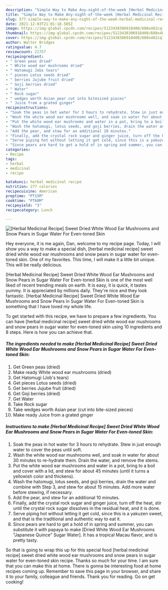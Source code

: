 ```yaml
---
description: "Simple Way to Make Any-night-of-the-week [Herbal Medicinal Recipe] Sweet Dried White Wood Ear Mushrooms and Snow Pears in Sugar Water For Even-toned Skin"
title: "Simple Way to Make Any-night-of-the-week [Herbal Medicinal Recipe] Sweet Dried White Wood Ear Mushrooms and Snow Pears in Sugar Water For Even-toned Skin"
slug: 577-simple-way-to-make-any-night-of-the-week-herbal-medicinal-recipe-sweet-dried-white-wood-ear-mushrooms-and-snow-pears-in-sugar-water-for-even-toned-skin
date: 2021-12-03T21:01:18.585Z
image: https://img-global.cpcdn.com/recipes/5123438306918400/680x482cq70/herbal-medicinal-recipe-sweet-dried-white-wood-ear-mushrooms-and-snow-pears-in-sugar-water-for-eve-recipe-main-photo.jpg
thumbnail: https://img-global.cpcdn.com/recipes/5123438306918400/680x482cq70/herbal-medicinal-recipe-sweet-dried-white-wood-ear-mushrooms-and-snow-pears-in-sugar-water-for-eve-recipe-main-photo.jpg
cover: https://img-global.cpcdn.com/recipes/5123438306918400/680x482cq70/herbal-medicinal-recipe-sweet-dried-white-wood-ear-mushrooms-and-snow-pears-in-sugar-water-for-eve-recipe-main-photo.jpg
author: Walter Bridges
ratingvalue: 4.7
reviewcount: 21757
recipeingredient:
- " Green peas dried"
- " White wood ear mushrooms dried"
- " Hatomugi Jobs tears"
- " pieces Lotus seeds dried"
- " berries Jujube fruit dried"
- " Goji berries dried"
- " Water"
- " Rock sugar"
- " wedges worth Asian pear cut into bitesized pieces"
- " Juice from a grated ginger"
recipeinstructions:
- "Soak the peas in hot water for 3 hours to rehydrate. Stew in just enough water to cover the peas until soft."
- "Wash the white wood ear mushrooms well, and soak in water for about 30 minutes to re-hydrate them. Drain the water, and remove the stems."
- "Put the white wood ear mushrooms and water in a pot, bring to a boil and cover with a lid, and stew for about 45 minutes (until it turns a yellowish color and thickens)."
- "Wash the hatomugi, lotus seeds, and goji berries, drain the water and combine with Step 3, and stew for about 15 minutes. Add more water before stewing, if necessary."
- "Add the pear, and stew for an additional 10 minutes."
- "Finally, add the crystal rock sugar and ginger juice, turn off the heat, stir until the crystal rock sugar dissolves in the residual heat, and it is done."
- "Serve piping hot without letting it get cold, since this is a yakuzen sweet, and that is the traditional and authentic way to eat it."
- "Since pears are hard to get a hold of in spring and summer, you can substitute it with papaya to make [Dried White Wood Ear Mushrooms &#34;Japanese Quince&#34; Sugar Water]. It has a tropical Macau flavor, and is pretty tasty."
categories:
- Recipe
tags:
- herbal
- medicinal
- recipe

katakunci: herbal medicinal recipe 
nutrition: 277 calories
recipecuisine: American
preptime: "PT15M"
cooktime: "PT60M"
recipeyield: "3"
recipecategory: Lunch

---
```



![[Herbal Medicinal Recipe] Sweet Dried White Wood Ear Mushrooms and Snow Pears in Sugar Water For Even-toned Skin](https://img-global.cpcdn.com/recipes/5123438306918400/680x482cq70/herbal-medicinal-recipe-sweet-dried-white-wood-ear-mushrooms-and-snow-pears-in-sugar-water-for-eve-recipe-main-photo.jpg)

Hey everyone, it is me again, Dan, welcome to my recipe page. Today, I will show you a way to make a special dish, [herbal medicinal recipe] sweet dried white wood ear mushrooms and snow pears in sugar water for even-toned skin. One of my favorites. This time, I will make it a little bit unique. This will be really delicious.

[Herbal Medicinal Recipe] Sweet Dried White Wood Ear Mushrooms and Snow Pears in Sugar Water For Even-toned Skin is one of the most well liked of recent trending meals on earth. It is easy, it is quick, it tastes yummy. It is appreciated by millions daily. They're nice and they look fantastic. [Herbal Medicinal Recipe] Sweet Dried White Wood Ear Mushrooms and Snow Pears in Sugar Water For Even-toned Skin is something that I have loved my whole life.




To get started with this recipe, we have to prepare a few ingredients. You can have [herbal medicinal recipe] sweet dried white wood ear mushrooms and snow pears in sugar water for even-toned skin using 10 ingredients and 8 steps. Here is how you can achieve that.

<!--inarticleads1-->

##### The ingredients needed to make [Herbal Medicinal Recipe] Sweet Dried White Wood Ear Mushrooms and Snow Pears in Sugar Water For Even-toned Skin:

1. Get  Green peas (dried)
1. Make ready  White wood ear mushrooms (dried)
1. Get  Hatomugi (Job&#39;s tears)
1. Get  pieces Lotus seeds (dried)
1. Get  berries Jujube fruit (dried)
1. Get  Goji berries (dried)
1. Get  Water
1. Take  Rock sugar
1. Take  wedges worth Asian pear (cut into bite-sized pieces)
1. Make ready  Juice from a grated ginger




<!--inarticleads2-->

##### Instructions to make [Herbal Medicinal Recipe] Sweet Dried White Wood Ear Mushrooms and Snow Pears in Sugar Water For Even-toned Skin:

1. Soak the peas in hot water for 3 hours to rehydrate. Stew in just enough water to cover the peas until soft.
1. Wash the white wood ear mushrooms well, and soak in water for about 30 minutes to re-hydrate them. Drain the water, and remove the stems.
1. Put the white wood ear mushrooms and water in a pot, bring to a boil and cover with a lid, and stew for about 45 minutes (until it turns a yellowish color and thickens).
1. Wash the hatomugi, lotus seeds, and goji berries, drain the water and combine with Step 3, and stew for about 15 minutes. Add more water before stewing, if necessary.
1. Add the pear, and stew for an additional 10 minutes.
1. Finally, add the crystal rock sugar and ginger juice, turn off the heat, stir until the crystal rock sugar dissolves in the residual heat, and it is done.
1. Serve piping hot without letting it get cold, since this is a yakuzen sweet, and that is the traditional and authentic way to eat it.
1. Since pears are hard to get a hold of in spring and summer, you can substitute it with papaya to make [Dried White Wood Ear Mushrooms &#34;Japanese Quince&#34; Sugar Water]. It has a tropical Macau flavor, and is pretty tasty.




So that is going to wrap this up for this special food [herbal medicinal recipe] sweet dried white wood ear mushrooms and snow pears in sugar water for even-toned skin recipe. Thanks so much for your time. I am sure that you can make this at home. There is gonna be interesting food at home recipes coming up. Remember to save this page in your browser, and share it to your family, colleague and friends. Thank you for reading. Go on get cooking!
